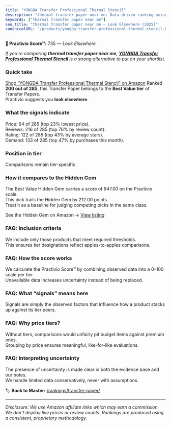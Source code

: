 ```yaml
---
title: "YONGDA Transfer Professional Thermal Stencil"
description: "thermal transfer paper near me: Data-driven ranking using the Practivio Score™. Positioned by quality, value, demand, findability, momentum."
keywords: ["thermal transfer paper near me"]
seo_title: "thermal transfer paper near me — Look Elsewhere (2025)"
canonicalURL: "/products/yongda-transfer-professional-thermal-stencil-B0F13JWXFT/"
---
```


**🚫 Practivio Score™:** 735 — _Look Elsewhere_


*If you're comparing **thermal transfer paper near me**, **[YONGDA Transfer Professional Thermal Stencil](https://www.amazon.com/dp/B0F13JWXFT?tag=practivio-20)** is a strong alternative to put on your shortlist.*
### Quick take
[Shop “YONGDA Transfer Professional Thermal Stencil” on Amazon](https://www.amazon.com/dp/B0F13JWXFT?tag=practivio-20)
Ranked **200 out of 285**, this Transfer Paper belongs to the **Best Value tier** of Transfer Papers.  
Practivio suggests you **look elsewhere**.

### What the signals indicate
Price: 64 of 285 (top 23% lowest price).  
Reviews: 216 of 285 (top 76% by review count).  
Rating: 122 of 285 (top 43% by average stars).  
Demand: 133 of 285 (top 47% by purchases this month).

### Position in tier
Comparisons remain tier-specific.

### How it compares to the Hidden Gem
The Best Value Hidden Gem carries a score of 947.00 on the Practivio scale.  
This pick trails the Hidden Gem by 212.00 points.  
Treat it as a baseline for judging competing picks in the same class.  

See the Hidden Gem on Amazon → [View listing](https://www.amazon.com/dp/B0943DQ9CD?tag=practivio-20)

### FAQ: Inclusion criteria
We include only those products that meet required thresholds.  
This ensures tier designations reflect apples-to-apples comparisons.

### FAQ: How the score works
We calculate the Practivio Score™ by combining observed data into a 0–100 scale per tier.  
Unavailable data increases uncertainty instead of being replaced.

### FAQ: What “signals” means here
Signals are simply the observed factors that influence how a product stacks up against its tier peers.

### FAQ: Why price tiers?
Without tiers, comparisons would unfairly pit budget items against premium ones.  
Grouping by price ensures meaningful, like-for-like evaluations.

### FAQ: Interpreting uncertainty
The presence of uncertainty is made clear in both the evidence base and our notes.  
We handle limited data conservatively, never with assumptions.


🏷️ **Back to Master:** [/rankings/transfer-paper/](/rankings/transfer-paper/)

---
_Disclosure: We use Amazon affiliate links which may earn a commission. We don’t display live prices or review counts. Rankings are produced using a consistent, proprietary methodology._
